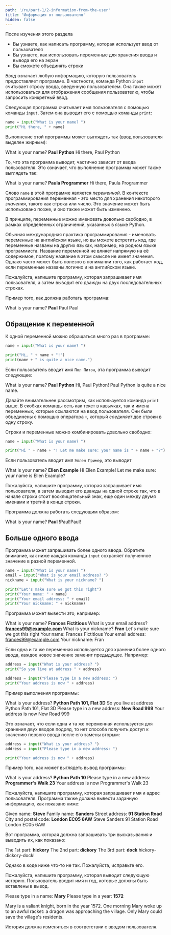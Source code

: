 ```yaml
---
path: '/ru/part-1/2-information-from-the-user'
title: 'Информация от пользователя'
hidden: false
---
```


<text-box variant='learningObjectives' name='Цели обучения'>

После изучения этого раздела

- Вы узнаете, как написать программу, которая использует ввод от пользователя
- Вы узнаете, как использовать переменные для хранения ввода и вывода его на экран
- Вы сможете объединять строки

</text-box>

_Ввод_ означает любую информацию, которую пользователь предоставляет программе. В частности, команда Python `input` считывает строку ввода, введенную пользователем. Она также может использоваться для отображения сообщения пользователю, чтобы запросить конкретный ввод.

Следующая программа считывает имя пользователя с помощью команды `input`. Затем она выводит его с помощью команды `print`:

```python
name = input("What is your name? ")
print("Hi there, " + name)
```

Выполнение этой программы может выглядеть так (ввод пользователя выделен жирным):

<sample-output>

What is your name? **Paul Python**
Hi there, Paul Python

</sample-output>

То, что эта программа выводит, частично зависит от ввода пользователя. Это означает, что выполнение программы может также выглядеть так:

<sample-output>

What is your name? **Paula Programmer**
Hi there, Paula Programmer

</sample-output>

Слово `name` в этой программе является _переменной_. В контексте программирования переменная - это место для хранения некоторого _значения_, такого как строка или число. Это значение может быть использовано позже, и оно также может быть изменено.

<text-box variant="hint" name="Именование переменных">

В принципе, переменные можно именовать довольно свободно, в рамках определенных ограничений, указанных в языке Python.

Обычная международная практика программирования - именовать переменные на английском языке, но вы можете встретить код, где переменные названы на других языках, например, на родном языке программиста. Название переменной не влияет напрямую на её содержимое, поэтому название в этом смысле не имеет значения. Однако часто может быть полезно в понимании того, как работает код, если переменные названы логично и на английском языке.

</text-box>

<in-browser-programming-exercise name="Name twice" tmcname="part01-06_name_twice" title="Имя дважды">

Пожалуйста, напишите программу, которая запрашивает имя пользователя, а затем выводит его дважды на двух последовательных строках.

Пример того, как должна работать программа:

<sample-output>

What is your name? **Paul**
Paul
Paul

</sample-output>

</in-browser-programming-exercise>

## Обращение к переменной

К одной переменной можно обращаться много раз в программе:

```python
name = input("What is your name? ")

print("Hi, " + name + "!")
print(name + " is quite a nice name.")
```

Если пользователь вводит имя `Пол Питон`, эта программа выводит следующее:

<sample-output>

What is your name? **Paul Python**
Hi, Paul Python!
Paul Python is quite a nice name.

</sample-output>

Давайте внимательнее рассмотрим, как используется команда `print` выше. В скобках команды есть как текст в кавычках, так и имена переменных, которые ссылаются на ввод пользователя. Они были объединены с помощью оператора `+`, который _соединяет_ две строки в одну строку.

Строки и переменные можно комбинировать довольно свободно:

```python
name = input("What is your name? ")

print("Hi " + name + "! Let me make sure: your name is " + name + "?")
```

Если пользователь вводит имя `Эллен Пример`, это выводит

<sample-output>

What is your name? **Ellen Example**
Hi Ellen Example! Let me make sure: your name is Ellen Example?

</sample-output>

<in-browser-programming-exercise name="Name and exclamation marks" tmcname="part01-07_name_and_exclamation_marks" title="Имя и восклицательные знаки">

Пожалуйста, напишите программу, которая запрашивает имя пользователя, а затем выводит его дважды на одной строке так, что в начале строки стоит восклицательный знак, еще один между двумя именами и третий в конце строки.

Программа должна работать следующим образом:

<sample-output>

What is your name? **Paul**
!Paul!Paul!

</sample-output>

</in-browser-programming-exercise>

## Больше одного ввода

Программа может запрашивать более одного ввода. Обратите внимание, как ниже каждая команда `input` сохраняет полученное значение в разной переменной.

```python
name = input("What is your name? ")
email = input("What is your email address? ")
nickname = input("What is your nickname? ")

print("Let's make sure we got this right")
print("Your name: " + name)
print("Your email address: " + email)
print("Your nickname: " + nickname)
```

Программа может вывести это, например:

<sample-output>

What is your name? **Frances Fictitious**
What is your email address? **frances99@example.com**
What is your nickname? **Fran**
Let's make sure we got this right
Your name: Frances Fictitious
Your email address: frances99@example.com
Your nickname: Fran

</sample-output>

Если одна и та же переменная используется для хранения более одного ввода, каждое новое значение заменит предыдущее. Например:

```python
address = input("What is your address? ")
print("So you live at address " + address)

address = input("Please type in a new address: ")
print("Your address is now " + address)
```

Пример выполнения программы:

<sample-output>

What is your address? **Python Path 101, Flat 3D**
So you live at address Python Path 101, Flat 3D
Please type in a new address: **New Road 999**
Your address is now New Road 999

</sample-output>

Это означает, что если одна и та же переменная используется для хранения двух вводов подряд, то нет способа получить доступ к значению первого ввода после его замены вторым:

```python
address = input("What is your address? ")
address = input("Please type in a new address: ")

print("Your address is now " + address)
```

Пример того, как может выглядеть вывод программы:

<sample-output>

What is your address? **Python Path 10**
Please type in a new address: **Programmer's Walk 23**
Your address is now Programmer's Walk 23

</sample-output>

<in-browser-programming-exercise name="Name and address" tmcname="part01-08_name_and_address" title="Имя и адрес">

Пожалуйста, напишите программу, которая запрашивает имя и адрес пользователя. Программа также должна вывести заданную информацию, как показано ниже:

<sample-output>

Given name: **Steve**
Family name: **Sanders**
Street address: **91 Station Road**
City and postal code: **London EC05 6AW**
Steve Sanders
91 Station Road
London EC05 6AW

</sample-output>

</in-browser-programming-exercise>

<in-browser-programming-exercise name="Fix the code: Utterances" tmcname="part01-09_utterances" title="Исправьте код: Высказывания">

Вот программа, которая должна запрашивать три высказывания и выводить их, как показано:

<sample-output>

The 1st part: **hickory**
The 2nd part: **dickory**
The 3rd part: **dock**
hickory-dickory-dock!

</sample-output>

Однако в коде ниже что-то не так. Пожалуйста, исправьте его.

</in-browser-programming-exercise>

<in-browser-programming-exercise name="Story" tmcname="part01-10_story" title="История">

Пожалуйста, напишите программу, которая выводит следующую историю. Пользователь вводит имя и год, которые должны быть вставлены в вывод.

<sample-output>

Please type in a name: **Mary**
Please type in a year: **1572**

Mary is a valiant knight, born in the year 1572. One morning Mary woke up to an awful racket: a dragon was approaching the village. Only Mary could save the village's residents.

</sample-output>

История должна изменяться в соответствии с вводом пользователя.


</in-browser-programming-exercise>

<!--

A quiz to review the contents of this section:

<quiz id="10cb3510-d8a6-5e9b-b372-c85c4c7eb957"></quiz>

-->